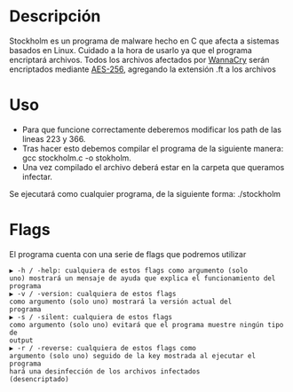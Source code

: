 <h1>Descripción</h1>
Stockholm es un programa de malware hecho en C que afecta a sistemas basados en Linux. Cuidado a la hora de usarlo ya que el programa encriptará archivos. Todos los archivos afectados por <a href="https://es.wikipedia.org/wiki/WannaCry">WannaCry</a> serán encriptados mediante <a href="https://es.wikipedia.org/wiki/Advanced_Encryption_Standard">AES-256</a>, agregando la extensión .ft a los archivos

<h1>Uso</h1>
<ul>
<li>Para que funcione correctamente deberemos modificar los path de las lineas 223 y 366.</li>
<li>Tras hacer esto debemos compilar el programa de la siguiente manera: gcc stockholm.c -o stokholm.</li>
<li>Una vez compilado el archivo deberá estar en la carpeta que queramos infectar.</li>
</ul>
<p>Se ejecutará como cualquier programa, de la siguiente forma: ./stockholm</p>

<h1>Flags</h1>
El programa cuenta con una serie de flags que podremos utilizar

<code>▶ -h / -help: cualquiera de estos flags como argumento (solo uno) mostrará un mensaje de ayuda que explica el funcionamiento del programa </code></br>
<code>▶ -v / -version: cualquiera de estos flags como argumento (solo uno) mostrará la versión actual del programa</code></br>
<code>▶ -s / -silent: cualquiera de estos flags como argumento (solo uno) evitará que el programa muestre ningún tipo de output</code></br>
<code>▶ -r / -reverse: cualquiera de estos flags como argumento (solo uno) seguido de la key mostrada al ejecutar el programa hará una desinfección de los archivos infectados (desencriptado)</code></br>
